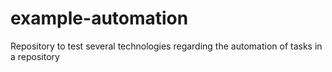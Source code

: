 # example-automation
Repository to test several technologies regarding the automation of tasks in a repository
